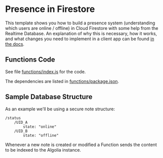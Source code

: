 # Presence in Firestore

This template shows you how to build a presence system (understanding which users are online / offline) in Cloud Firestore with some help from the Realtime Database. An explanation of why this is necessary, how it works, and what changes you need to implement in a client app can be found [in the docs](https://firebase.google.com/docs/firestore/solutions/presence).

## Functions Code

See file [functions/index.js](functions/index.js) for the code.

The dependencies are listed in [functions/package.json](functions/package.json).

## Sample Database Structure

As an example we'll be using a secure note structure:

```
/status
    /UID_A
        state: "online"
    /UID_B
        state: "offline"
```

Whenever a new note is created or modified a Function sends the content to be indexed to the Algolia instance.
